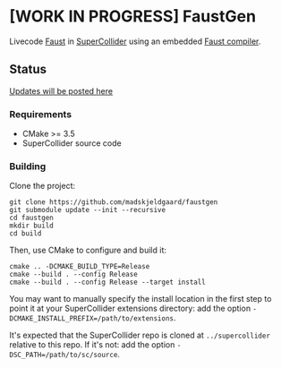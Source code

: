 # [WORK IN PROGRESS] FaustGen

Livecode [Faust](faust.grame.fr/) in [SuperCollider](supercollider.github.io/) using an embedded [Faust compiler](https://faustdoc.grame.fr/manual/embedding/).

## Status

[Updates will be posted here](https://scsynth.org/t/wip-faustgen-a-ugen-for-interpreting-faust-code/4029)
### Requirements

- CMake >= 3.5
- SuperCollider source code

### Building

Clone the project:

    git clone https://github.com/madskjeldgaard/faustgen
	git submodule update --init --recursive
    cd faustgen
    mkdir build
    cd build

Then, use CMake to configure and build it:

    cmake .. -DCMAKE_BUILD_TYPE=Release
    cmake --build . --config Release
    cmake --build . --config Release --target install

You may want to manually specify the install location in the first step to point it at your
SuperCollider extensions directory: add the option `-DCMAKE_INSTALL_PREFIX=/path/to/extensions`.

It's expected that the SuperCollider repo is cloned at `../supercollider` relative to this repo. If
it's not: add the option `-DSC_PATH=/path/to/sc/source`.
